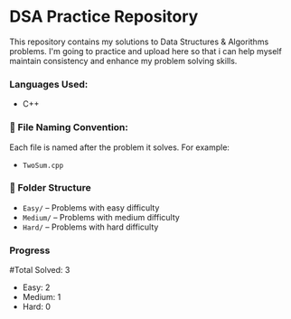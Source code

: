# DSA Practice Repository

This repository contains my solutions to Data Structures & Algorithms problems. I'm going to practice and upload here so that i can help myself maintain consistency and enhance my problem solving skills.

### Languages Used:
- C++

### 📁 File Naming Convention:
Each file is named after the problem it solves. For example:
- `TwoSum.cpp`

### 📁 Folder Structure

- `Easy/` – Problems with easy difficulty
- `Medium/` – Problems with medium difficulty
- `Hard/` – Problems with hard difficulty

### Progress
 #Total Solved: 3
- Easy: 2
- Medium: 1
- Hard: 0